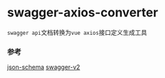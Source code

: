 # swagger-axios-converter
`swagger api`文档转换为`vue axios`接口定义生成工具

### 参考
[json-schema](https://tools.ietf.org/html/draft-fge-json-schema-validation-00)
[swagger-v2](https://swagger.io/specification/v2/)